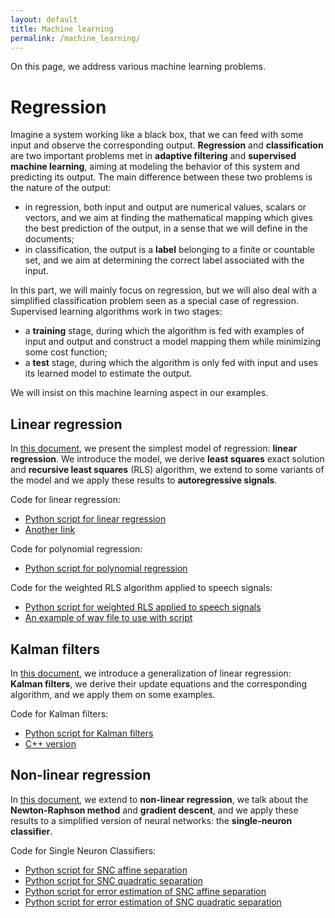 ```yaml
---
layout: default
title: Machine learning
permalink: /machine_learning/
---
```


On this page, we address various machine learning problems.

# Regression

Imagine a system working like a black box,
that we can feed with some input and observe the corresponding output.
**Regression** and **classification** are two important problems
met in **adaptive filtering** and **supervised machine learning**,
aiming at modeling the behavior of this system and predicting its output.
The main difference between these two problems is the nature of the output:
* in regression, both input and output are numerical values,
scalars or vectors, and we aim at finding the mathematical mapping
which gives the best prediction of the output,
in a sense that we will define in the documents;
* in classification, the output is a **label** belonging to a finite or countable set,
and we aim at determining the correct label associated with the input.

In this part, we will mainly focus on regression, but we will also deal with a simplified classification problem
seen as a special case of regression. Supervised learning algorithms work in two stages:
* a **training** stage, during which the algorithm is fed with examples of input and output
and construct a model mapping them while minimizing some cost function;
* a **test** stage, during which the algorithm is only fed with input
and uses its learned model to estimate the output.

We will insist on this machine learning aspect in our examples. 

## Linear regression

In [this document](/machine_learning/pdfs/LinearRegression.pdf),
we present the simplest model of regression: **linear regression**.
We introduce the model, we derive **least squares** exact solution and **recursive least squares** (RLS) algorithm,
we extend to some variants of the model and we apply these results to **autoregressive signals**.

Code for linear regression:
* <a href="python_RLS" class="image fit">Python script for linear regression</a>
* [Another link](python_RLS)

Code for polynomial regression:
* <a href="python_polynomial_regression" class="image fit">Python script for polynomial regression</a>

Code for the weighted RLS algorithm applied to speech signals:
* <a href="python_weighted_RLS" class="image fit">Python script for weighted RLS applied to speech signals</a>
* <a href="https://grfreche.github.io/sources/linear_regression/hello.wav" class="image fit">An example of wav file to use with script</a>

## Kalman filters

In [this document](/machine_learning/pdfs/KalmanFilters.pdf),
we introduce a generalization of linear regression: **Kalman filters**,
we derive their update equations and the corresponding algorithm, and we apply them on some examples.

Code for Kalman filters:
* <a href="python_kalman" class="image fit">Python script for Kalman filters</a>
* <a href="cpp_kalman" class="image fit">C++ version</a>

## Non-linear regression

In [this document](/machine_learning/pdfs/NonLinearRegression.pdf),
we extend to **non-linear regression**, we talk about the **Newton-Raphson method** and **gradient descent**,
and we apply these results to a simplified version of neural networks: the **single-neuron classifier**.

Code for Single Neuron Classifiers:
* <a href="python_SNC_affine" class="image fit">Python script for SNC affine separation</a>
* <a href="python_SNC_quadratic" class="image fit">Python script for SNC quadratic separation</a>
* <a href="python_SNC_affine_error" class="image fit">Python script for error estimation of SNC affine separation</a>
* <a href="python_SNC_quadratic_error" class="image fit">Python script for error estimation of SNC quadratic separation</a>

[jekyll-organization]: https://github.com/jekyll
